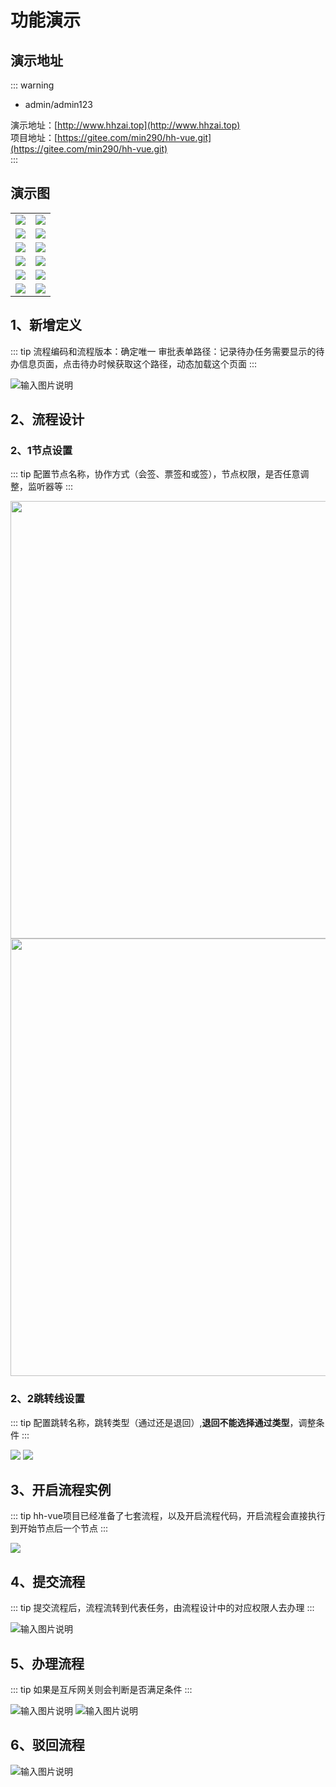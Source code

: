 # 功能演示
<!-- @include: ../other/betweengg.md -->


## 演示地址

::: warning
- admin/admin123

演示地址：[http://www.hhzai.top](http://www.hhzai.top)  
项目地址：[https://gitee.com/min290/hh-vue.git](https://gitee.com/min290/hh-vue.git)  
:::

## 演示图

<table>
    <tbody>
        <tr>
        <td><img src="https://foruda.gitee.com/images/1736763187046620959/814fd4bf_2218307.png"/></td>
        <td><img src="https://foruda.gitee.com/images/1736763199058517932/2b01c913_2218307.png"/></td>
    </tr>
    <tr>
        <td><img src="https://foruda.gitee.com/images/1736763731091619270/d74d099d_2218307.png"/></td>
        <td><img src="https://foruda.gitee.com/images/1736763757217975424/4d1053a9_2218307.png"/></td>
    </tr>
    <tr>
        <td><img src="https://foruda.gitee.com/images/1736763846364044932/e3c2552d_2218307.png"/></td>
        <td><img src="https://foruda.gitee.com/images/1703641952765512992/dc187080_2218307.png"/></td>
    </tr>
    <tr>
        <td><img src="https://foruda.gitee.com/images/1736762724064103953/a3934696_2218307.png"/></td>
        <td><img src="https://foruda.gitee.com/images/1736762828094704587/9c0f51c8_2218307.png"/></td>
    </tr>
    <tr>
        <td><img src="https://foruda.gitee.com/images/1736762913994459048/2b4b05bc_2218307.png"/></td>
        <td><img src="https://foruda.gitee.com/images/1736762989286625820/0cfad72f_2218307.png"/></td>
    </tr>
    <tr>
        <td><img src="https://foruda.gitee.com/images/1736763079110050572/6e068531_2218307.png"/></td>
        <td><img src="https://foruda.gitee.com/images/1736763097281901410/31cf558d_2218307.png"/></td>
    </tr>
    </tbody>
</table>


## 1、新增定义
::: tip
流程编码和流程版本：确定唯一
审批表单路径：记录待办任务需要显示的待办信息页面，点击待办时候获取这个路径，动态加载这个页面
:::


![输入图片说明](https://foruda.gitee.com/images/1703667450784737720/940b2bab_2218307.png "屏幕截图")

## 2、流程设计
### 2、1节点设置
::: tip 
配置节点名称，协作方式（会签、票签和或签），节点权限，是否任意调整，监听器等
:::


<img src="https://foruda.gitee.com/images/1734589294761157636/ac74e327_2218307.png" width="700" />
<img src="https://foruda.gitee.com/images/1732545153700629064/3183155f_2218307.png" width="700" />

### 2、2跳转线设置
::: tip 
配置跳转名称，跳转类型（通过还是退回）,**退回不能选择通过类型**，调整条件
:::


![](/defSkip.png)
![](https://foruda.gitee.com/images/1726905626290177483/195615fc_2218307.png)
## 3、开启流程实例
::: tip
hh-vue项目已经准备了七套流程，以及开启流程代码，开启流程会直接执行到开始节点后一个节点
:::

![](/addIns.png)


## 4、提交流程
::: tip
提交流程后，流程流转到代表任务，由流程设计中的对应权限人去办理
:::


![输入图片说明](https://foruda.gitee.com/images/1703668493778770778/d77716b5_2218307.png "屏幕截图")


## 5、办理流程
::: tip
如果是互斥网关则会判断是否满足条件
:::


![输入图片说明](https://foruda.gitee.com/images/1703668882786849328/0b9554ec_2218307.png "屏幕截图")
![输入图片说明](https://foruda.gitee.com/images/1703668896500858952/c9dc78e1_2218307.png "屏幕截图")

## 6、驳回流程

![输入图片说明](https://foruda.gitee.com/images/1703669345903195445/4ba131bc_2218307.png "屏幕截图")
